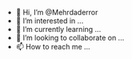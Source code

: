 - 👋 Hi, I’m @Mehrdaderror
- 👀 I’m interested in ...
- 🌱 I’m currently learning ...
- 💞️ I’m looking to collaborate on ...
- 📫 How to reach me ...

<!---
Mehrdaderror/Mehrdaderror is a ✨ special ✨ repository because its `README.md` (this file) appears on your GitHub profile.
You can click the Preview link to take a look at your changes.
--->
